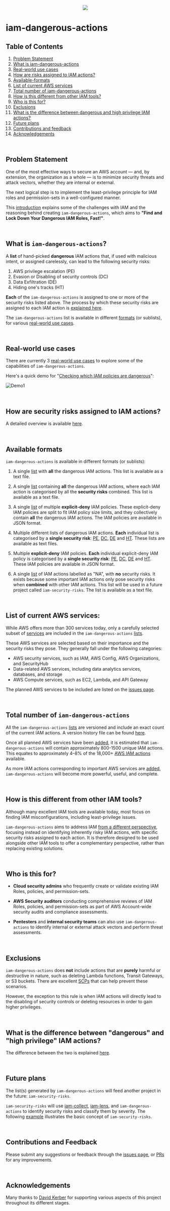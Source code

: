 <p align="center">
  <img src="supporting-files/logo2.png">
</p>

# iam-dangerous-actions


## Table of Contents

1. [Problem Statement](#Problem-Statement)
2. [What is iam-dangerous-actions](#What-is-iam-dangerous-actions)
3. [Real-world use cases](#Real-world-use-cases)
4. [How are risks assigned to IAM actions?](#How-are-security-risks-assigned-to-iam-actions)
5. [Available-formats](#Available-formats)
6. [List of current AWS services](#List-of-current-AWS-services)
7. [Total number of iam-dangerous-actions](#Total-number-of-iam-dangerous-actions)
8. [How is this different from other IAM tools?](#How-is-this-different-from-other-IAM-tools)
9. [Who is this for?](#Who-is-this-for)
10. [Exclusions](#Exclusions)
11. [What is the difference between dangerous and high privilege IAM actions?](#What-is-the-difference-between-dangerous-and-high-privilege-IAM-actions)
12. [Future plans](#Future-plans)
13. [Contributions and feedback](#Contributions-and-feedback)
14. [Acknowledgements](#Acknowledgements) 

<br />


## Problem Statement

One of the most effective ways to secure an AWS account — and, by extension, the organization as a whole — is to minimize security threats and attack vectors, whether they are internal or external.

The next logical step is to implement the least-privilege principle for IAM roles and permission-sets in a well-configured manner.

This [introduction](https://github.com/ZiyadAlmbasher/iam-dangerous-actions/blob/main/documentations/introduction.md) explains some of the challenges with IAM and the reasoning behind creating ```iam-dangerous-actions```, which aims to **"Find and Lock Down Your Dangerous IAM Roles, Fast!"**.

<br />

## What is ```iam-dangerous-actions```? 

A **list** of hand-picked **dangerous** IAM actions that, if used with malicious intent, or assigned carelessly, can lead to the following security risks:

1. AWS privilege escalation (PE)
2. Evasion or Disabling of security controls (DC)
3. Data Exfiltration (DE)
4. Hiding one's tracks (HT)

**Each** of the ```iam-dangerous-actions``` is assigned to one or more of the security risks listed above. The process by which these security risks are assigned to each IAM action is [explained here](https://github.com/ZiyadAlmbasher/iam-dangerous-actions/blob/main/documentations/how-are-risks-assigned.md).  


The ```iam-dangerous-actions``` list is available in different [formats](#Available-formats) (or sublists), for various [real-world use cases](#Real-world-use-cases).


<br />

## Real-world use cases

There are currently 3 [real-world use cases](https://github.com/ZiyadAlmbasher/iam-dangerous-actions/blob/main/documentations/real-world-use-cases.md) to explore some of the capabilities of ```iam-dangerous-actions```.

Here's a quick demo for "[Checking which IAM policies are dangerous](https://github.com/ZiyadAlmbasher/iam-dangerous-actions/blob/main/documentations/real-world-use-cases.md#scenario-3-checking-which-iam-policies-are-dangerous)":


<!-- Image of test1.svg -->

![Demo1](supporting-files/demo1.svg)


<br />

## How are security risks assigned to IAM actions? 
A detailed overview is available [here](https://github.com/ZiyadAlmbasher/iam-dangerous-actions/blob/main/documentations/how-are-risks-assigned.md). 

<br />


## Available formats

```iam-dangerous-actions``` is available in different formats (or sublists): 

1. A single [list](https://github.com/ZiyadAlmbasher/iam-dangerous-actions/blob/main/lists/iam-dangerous-actions.txt) with **all** the dangerous IAM actions. This list is available as a text file.  

2. A single [list](https://github.com/ZiyadAlmbasher/iam-dangerous-actions/blob/main/lists/iam-actions-all-risks.txt) containing **all** the dangerous IAM actions, where each IAM action is categorised by all the **security risks** combined. This list is available as a text file.

3. A single [list](https://github.com/ZiyadAlmbasher/iam-dangerous-actions/blob/main/lists/explicit-deny-all-actions.txt) of multiple **explicit-deny**  IAM policies. These explicit-deny IAM policies are split to fit IAM policy size limits, and they collectively contain **all** the dangerous IAM actions. The IAM policies are available in JSON format. 

4. Multiple different lists of dangerous IAM actions. **Each** individual list is categorised by a **single security risk**: [PE](https://github.com/ZiyadAlmbasher/iam-dangerous-actions/blob/main/lists/iam-actions-PE-risk.txt), [DC](https://github.com/ZiyadAlmbasher/iam-dangerous-actions/blob/main/lists/iam-actions-DC-risk.txt), [DE](https://github.com/ZiyadAlmbasher/iam-dangerous-actions/blob/main/lists/iam-actions-DE-risk.txt) and [HT](https://github.com/ZiyadAlmbasher/iam-dangerous-actions/blob/main/lists/iam-actions-HT-risk.txt). These lists are available as text files.


5. Multiple **explicit-deny** IAM policies. **Each** individual explicit-deny IAM policy is categorised by a **single security risk**: [PE](https://github.com/ZiyadAlmbasher/iam-dangerous-actions/blob/main/lists/explicit-deny-PE-risk.txt), [DC](https://github.com/ZiyadAlmbasher/iam-dangerous-actions/blob/main/lists/explicit-deny-DC-risk.txt), [DE](https://github.com/ZiyadAlmbasher/iam-dangerous-actions/blob/main/lists/explicit-deny-DE-risk.txt) and [HT](https://github.com/ZiyadAlmbasher/iam-dangerous-actions/blob/main/lists/explicit-deny-HT-risk.txt). These IAM policies are available in JSON format. 

6. A single [list](https://github.com/ZiyadAlmbasher/iam-dangerous-actions/blob/main/lists/iam-actions-NA-risk.txt) of IAM actions labelled as "NA", with **no** security risks. It exists because some important IAM actions only pose security risks when **combined** with other IAM actions. This list will be used in a future project called ```iam-security-risks```. The list is available as a text file.  


<br />

## List of current AWS services: 
While AWS offers more than 300 services today, only a carefully selected subset of [services](https://github.com/ZiyadAlmbasher/iam-dangerous-actions/tree/main/supporting-files/current_services.txt) are included in the ```iam-dangerous-actions``` [lists](https://github.com/ZiyadAlmbasher/iam-dangerous-actions/tree/main/lists). 

These AWS services are selected based on their importance and the security risks they pose. They generally fall under the following categories: 
- AWS security services, such as IAM, AWS Config, AWS Organizations, and SecurityHub
- Data-related AWS services, including data analytics services, databases, and storage  
- AWS Compute services, such as EC2, Lambda, and API Gateway  

The planned AWS services to be included are listed on the [issues page](https://github.com/ZiyadAlmbasher/iam-dangerous-actions/issues?q=state%3Aopen%20label%3A%22Services-to-add%22).

<br />

## Total number of ```iam-dangerous-actions```

All the ```iam-dangerous-actions``` [lists](https://github.com/ZiyadAlmbasher/iam-dangerous-actions/tree/main/lists) are versioned and include an exact count of the current IAM actions. A version history file can be found [here](https://github.com/ZiyadAlmbasher/iam-dangerous-actions/blob/main/supporting-files/versions.txt). 

Once all planned AWS services have been [added](https://github.com/ZiyadAlmbasher/iam-dangerous-actions/issues?q=state%3Aopen%20label%3A%22Services-to-add%22), it is estimated that ```iam-dangerous-actions``` will contain approximately 800-1500 unique IAM actions. This equates to approximately 4–8% of the 18,000+ [AWS IAM actions](https://aws.permissions.cloud/) available.

As more IAM actions corresponding to important AWS services are [added](https://github.com/ZiyadAlmbasher/iam-dangerous-actions/issues?q=state%3Aopen%20label%3A%22Services-to-add%22), ```iam-dangerous-actions``` will become more powerful, useful, and complete.

<br />


## How is this different from other IAM tools?

Although many excellent IAM tools are available today, most focus on finding IAM misconfigurations, including least-privilege issues.  

```iam-dangerous-actions``` aims to address IAM [from a different perspective](https://github.com/ZiyadAlmbasher/iam-dangerous-actions/blob/main/documentations/how-is-this-different.md), focusing instead on identifying inherently risky IAM actions, with specific security risks assigned to each action. It is therefore designed to be used alongside other IAM tools to offer a complementary perspective, rather than replacing existing solutions. 

<br />

## Who is this for? 

- **Cloud security admins** who frequently create or validate existing IAM Roles, policies, and permission-sets. 

- **AWS Security auditors** conducting comprehensive reviews of IAM Roles, policies, and permission-sets as part of AWS Account-wide security audits and compliance assessments.

- **Pentesters** and **internal security teams** can also use ```iam-dangerous-actions``` to identify internal or external attack vectors and perform threat assessments.    

<br />

## Exclusions
```iam-dangerous-actions``` does **not** include actions that are **purely** harmful or destructive in nature, such as deleting Lambda functions, Transit Gateways, or S3 buckets. There are excellent [SCPs](https://github.com/aws-samples/service-control-policy-examples/tree/main) that can help prevent these scenarios.

However, the exception to this rule is when IAM actions will directly lead to the disabling of security controls or deleting resources in order to gain higher privileges.

<br />


## What is the difference between "dangerous" and "high privilege" IAM actions? 
The difference between the two is explained [here](https://github.com/ZiyadAlmbasher/iam-dangerous-actions/blob/main/documentations/define-dangerous-actions.md). 

<br />


## Future plans
The list(s) generated by ```iam-dangerous-actions``` will feed another project in the future: ```iam-security-risks```. 

```iam-security-risks``` will use [iam-collect](https://github.com/cloud-copilot/iam-collect), [iam-lens](https://github.com/cloud-copilot/iam-lens), and ```iam-dangerous-actions``` to identify security risks and classify them by severity. The following [example](https://github.com/ZiyadAlmbasher/iam-dangerous-actions/blob/main/supporting-files/attack-vector-examples.md) illustrates the basic concept of ```iam-security-risks```.

<br />


## Contributions and Feedback
Please submit any suggestions or feedback through the [issues page](https://github.com/ZiyadAlmbasher/iam-dangerous-actions/issues), or [PRs](https://github.com/ZiyadAlmbasher/iam-dangerous-actions/pulls) for any improvements. 

<br />

## Acknowledgements
Many thanks to [David Kerber](https://www.linkedin.com/in/davidkerber/) for supporting various aspects of this project throughout its different stages. 